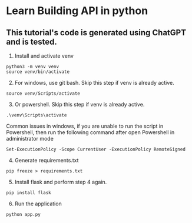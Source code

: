 # Learn Building API in python

## This tutorial's code is generated using ChatGPT and is tested.

1. Install and activate venv
````
python3 -m venv venv
source venv/bin/activate
````
2. For windows, use git bash. Skip this step if venv is already active.
````
source venv/Scripts/activate
````
3. Or powershell. Skip this step if venv is already active. 
````
.\venv\Scripts\activate
````
Common issues in windows, if you are unable to run the script in Powershell, then run the following command after open Powershell in administrator mode
````
Set-ExecutionPolicy -Scope CurrentUser -ExecutionPolicy RemoteSigned
````
4. Generate requirements.txt
````
pip freeze > requirements.txt
````
5. Install flask and perform step 4 again.
````
pip install flask
````
6. Run the application
````
python app.py
````
